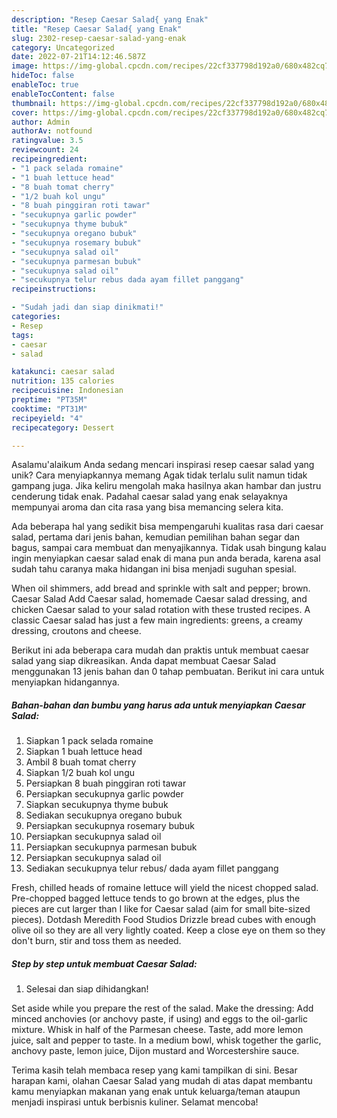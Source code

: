 ```yaml
---
description: "Resep Caesar Salad{ yang Enak"
title: "Resep Caesar Salad{ yang Enak"
slug: 2302-resep-caesar-salad-yang-enak
category: Uncategorized
date: 2022-07-21T14:12:46.587Z
image: https://img-global.cpcdn.com/recipes/22cf337798d192a0/680x482cq70/caesar-salad-foto-resep-utama.jpg
hideToc: false
enableToc: true
enableTocContent: false
thumbnail: https://img-global.cpcdn.com/recipes/22cf337798d192a0/680x482cq70/caesar-salad-foto-resep-utama.jpg
cover: https://img-global.cpcdn.com/recipes/22cf337798d192a0/680x482cq70/caesar-salad-foto-resep-utama.jpg
author: Admin
authorAv: notfound
ratingvalue: 3.5
reviewcount: 24
recipeingredient:
- "1 pack selada romaine"
- "1 buah lettuce head"
- "8 buah tomat cherry"
- "1/2 buah kol ungu"
- "8 buah pinggiran roti tawar"
- "secukupnya garlic powder"
- "secukupnya thyme bubuk"
- "secukupnya oregano bubuk"
- "secukupnya rosemary bubuk"
- "secukupnya salad oil"
- "secukupnya parmesan bubuk"
- "secukupnya salad oil"
- "secukupnya telur rebus dada ayam fillet panggang"
recipeinstructions:

- "Sudah jadi dan siap dinikmati!"
categories:
- Resep
tags:
- caesar
- salad

katakunci: caesar salad 
nutrition: 135 calories
recipecuisine: Indonesian
preptime: "PT35M"
cooktime: "PT31M"
recipeyield: "4"
recipecategory: Dessert

---
```



Asalamu'alaikum Anda sedang mencari inspirasi resep caesar salad yang unik? Cara menyiapkannya memang Agak tidak terlalu sulit namun tidak gampang juga. Jika keliru mengolah maka hasilnya akan hambar dan justru cenderung tidak enak. Padahal caesar salad yang enak selayaknya mempunyai aroma dan cita rasa yang bisa memancing selera kita.


Ada beberapa hal yang sedikit bisa mempengaruhi kualitas rasa dari caesar salad, pertama dari jenis bahan, kemudian pemilihan bahan segar dan bagus, sampai cara membuat dan menyajikannya. Tidak usah bingung kalau ingin menyiapkan caesar salad enak di mana pun anda berada, karena asal sudah tahu caranya maka hidangan ini bisa menjadi suguhan spesial.

When oil shimmers, add bread and sprinkle with salt and pepper; brown. Caesar Salad Add Caesar salad, homemade Caesar salad dressing, and chicken Caesar salad to your salad rotation with these trusted recipes. A classic Caesar salad has just a few main ingredients: greens, a creamy dressing, croutons and cheese.


Berikut ini ada beberapa cara mudah dan praktis untuk membuat caesar salad yang siap dikreasikan. Anda dapat membuat Caesar Salad menggunakan 13 jenis bahan dan 0 tahap pembuatan. Berikut ini cara untuk menyiapkan hidangannya.

<!--inarticleads1-->

##### Bahan-bahan dan bumbu yang harus ada untuk menyiapkan Caesar Salad:

1. Siapkan 1 pack selada romaine
1. Siapkan 1 buah lettuce head
1. Ambil 8 buah tomat cherry
1. Siapkan 1/2 buah kol ungu
1. Persiapkan 8 buah pinggiran roti tawar
1. Persiapkan secukupnya garlic powder
1. Siapkan secukupnya thyme bubuk
1. Sediakan secukupnya oregano bubuk
1. Persiapkan secukupnya rosemary bubuk
1. Persiapkan secukupnya salad oil
1. Persiapkan secukupnya parmesan bubuk
1. Persiapkan secukupnya salad oil
1. Sediakan secukupnya telur rebus/ dada ayam fillet panggang


Fresh, chilled heads of romaine lettuce will yield the nicest chopped salad. Pre-chopped bagged lettuce tends to go brown at the edges, plus the pieces are cut larger than I like for Caesar salad (aim for small bite-sized pieces). Dotdash Meredith Food Studios Drizzle bread cubes with enough olive oil so they are all very lightly coated. Keep a close eye on them so they don&#39;t burn, stir and toss them as needed. 

<!--inarticleads2-->

##### Step by step untuk membuat Caesar Salad:


1. Selesai dan siap dihidangkan!

Set aside while you prepare the rest of the salad. Make the dressing: Add minced anchovies (or anchovy paste, if using) and eggs to the oil-garlic mixture. Whisk in half of the Parmesan cheese. Taste, add more lemon juice, salt and pepper to taste. In a medium bowl, whisk together the garlic, anchovy paste, lemon juice, Dijon mustard and Worcestershire sauce. 

Terima kasih telah membaca resep yang kami tampilkan di sini. Besar harapan kami, olahan Caesar Salad yang mudah di atas dapat membantu kamu menyiapkan makanan yang enak untuk keluarga/teman ataupun menjadi inspirasi untuk berbisnis kuliner. Selamat mencoba!
